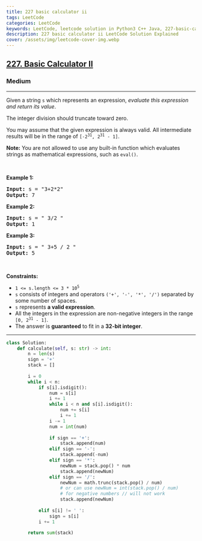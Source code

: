 ```yaml
---
title: 227 basic calculator ii
tags: LeetCode
categories: LeetCode
keywords: LeetCode, leetcode solution in Python3 C++ Java, 227-basic-calculator-ii solution
description: 227 basic calculator ii LeetCode Solution Explained
cover: /assets/img/leetcode-cover-img.webp
---
```



<h2><a href="https://leetcode.com/problems/basic-calculator-ii/">227. Basic Calculator II</a></h2><h3>Medium</h3><hr><div><p>Given a string <code>s</code> which represents an expression, <em>evaluate this expression and return its value</em>.&nbsp;</p>

<p>The integer division should truncate toward zero.</p>

<p>You may assume that the given expression is always valid. All intermediate results will be in the range of <code>[-2<sup>31</sup>, 2<sup>31</sup> - 1]</code>.</p>

<p><strong>Note:</strong> You are not allowed to use any built-in function which evaluates strings as mathematical expressions, such as <code>eval()</code>.</p>

<p>&nbsp;</p>
<p><strong>Example 1:</strong></p>
<pre><strong>Input:</strong> s = "3+2*2"
<strong>Output:</strong> 7
</pre><p><strong>Example 2:</strong></p>
<pre><strong>Input:</strong> s = " 3/2 "
<strong>Output:</strong> 1
</pre><p><strong>Example 3:</strong></p>
<pre><strong>Input:</strong> s = " 3+5 / 2 "
<strong>Output:</strong> 5
</pre>
<p>&nbsp;</p>
<p><strong>Constraints:</strong></p>

<ul>
	<li><code>1 &lt;= s.length &lt;= 3 * 10<sup>5</sup></code></li>
	<li><code>s</code> consists of integers and operators <code>('+', '-', '*', '/')</code> separated by some number of spaces.</li>
	<li><code>s</code> represents <strong>a valid expression</strong>.</li>
	<li>All the integers in the expression are non-negative integers in the range <code>[0, 2<sup>31</sup> - 1]</code>.</li>
	<li>The answer is <strong>guaranteed</strong> to fit in a <strong>32-bit integer</strong>.</li>
</ul>
</div>

---




```python
class Solution:
    def calculate(self, s: str) -> int:
        n = len(s)
        sign = '+'
        stack = []
        
        i = 0
        while i < n:
            if s[i].isdigit():
                num = s[i]
                i += 1
                while i < n and s[i].isdigit():
                    num += s[i]
                    i += 1
                i -= 1
                num = int(num)
                
                if sign == '+':
                    stack.append(num)
                elif sign == '-':
                    stack.append(-num)
                elif sign == '*':
                    newNum = stack.pop() * num
                    stack.append(newNum)
                elif sign == '/':
                    newNum = math.trunc(stack.pop() / num)
                    # or can use newNum = int(stack.pop() / num)
                    # for negative numbers // will not work
                    stack.append(newNum)
                
            elif s[i] != ' ':
                sign = s[i]
            i += 1
        
        return sum(stack)
```

